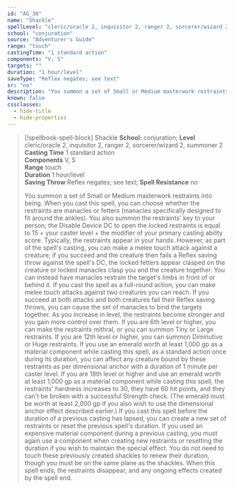 ```yaml
---
id: "AG_30"
name: "Shackle"
spellLevel: "cleric/oracle 2, inquisitor 2, ranger 2, sorcerer/wizard 2, summoner 2"
school: "conjuration"
source: "Adventurer's Guide"
range: "touch"
castingTime: "1 standard action"
components: "V, S"
targets: ""
duration: "1 hour/level"
saveType: "Reflex negates; see text"
sr: "no"
description: "You summon a set of Small or Medium masterwork restraints into being. When you cast this spell, you can choose whether the restraints are manacles or fetters (manacles specifically designed to fit around the ankles). You also summon the restraints' key to your person; the Disable Device DC to open the locked restraints is equal to 15 + your caster level + the modifier of your primary casting ability score. Typically, the restraints appear in your hands. However, as part of the spell's casting, you can make a melee touch attack against a creature; if you succeed and the creature then fails a Reflex saving throw against the spell's DC, the locked fetters appear clasped on the creature or locked manacles clasp you and the creature together. You can instead have manacles restrain the target's limbs in front of or behind it. If you cast the spell as a full-round action, you can make melee touch attacks against two creatures you can reach. If you succeed at both attacks and both creatures fail their Reflex saving throws, you can cause the set of manacles to bind the targets together. As you increase in level, the restraints become stronger and you gain more control over them. If you are 6th level or higher, you can make the restraints mithral, or you can summon Tiny or Large restraints. If you are 12th level or higher, you can summon Diminutive or Huge restraints. If you use an emerald worth at least 1,000 gp as a material component while casting this spell, as a standard action once during its duration, you can affect any creature bound by these restraints as per dimensional anchor with a duration of 1 minute per caster level. If you are 18th level or higher and use an emerald worth at least 1,000 gp as a material component while casting this spell, the restraints' hardness increases to 30, they have 60 hit points, and they can't be broken with a successful Strength check. (The emerald must be worth at least 2,000 gp if you also wish to use the dimensional anchor effect described earlier.) If you cast this spell before the duration of a previous casting has lapsed, you can create a new set of restraints or reset the previous spell's duration. If you used an expensive material component during a previous casting, you must again use a component when creating new restraints or resetting the duration if you wish to maintain the special effect. You do not need to touch these previously created shackles to renew their duration, though you must be on the same plane as the shackles. When this spell ends, the restraints disappear, and any ongoing effects created by the spell end."
known: false
cssclasses:
  - hide-title
  - hide-properties
---
```


> [!spellbook-spell-block] Shackle
> **School:** conjuration; **Level** cleric/oracle 2, inquisitor 2, ranger 2, sorcerer/wizard 2, summoner 2
> **Casting Time** 1 standard action  
> **Components** V, S  
> **Range** touch  
> **Duration** 1 hour/level  
> **Saving Throw** Reflex negates; see text; **Spell Resistance** no
> 
> You summon a set of Small or Medium masterwork restraints into being. When you cast this spell, you can choose whether the restraints are manacles or fetters (manacles specifically designed to fit around the ankles). You also summon the restraints' key to your person; the Disable Device DC to open the locked restraints is equal to 15 + your caster level + the modifier of your primary casting ability score. Typically, the restraints appear in your hands. However, as part of the spell's casting, you can make a melee touch attack against a creature; if you succeed and the creature then fails a Reflex saving throw against the spell's DC, the locked fetters appear clasped on the creature or locked manacles clasp you and the creature together. You can instead have manacles restrain the target's limbs in front of or behind it. If you cast the spell as a full-round action, you can make melee touch attacks against two creatures you can reach. If you succeed at both attacks and both creatures fail their Reflex saving throws, you can cause the set of manacles to bind the targets together. As you increase in level, the restraints become stronger and you gain more control over them. If you are 6th level or higher, you can make the restraints mithral, or you can summon Tiny or Large restraints. If you are 12th level or higher, you can summon Diminutive or Huge restraints. If you use an emerald worth at least 1,000 gp as a material component while casting this spell, as a standard action once during its duration, you can affect any creature bound by these restraints as per dimensional anchor with a duration of 1 minute per caster level. If you are 18th level or higher and use an emerald worth at least 1,000 gp as a material component while casting this spell, the restraints' hardness increases to 30, they have 60 hit points, and they can't be broken with a successful Strength check. (The emerald must be worth at least 2,000 gp if you also wish to use the dimensional anchor effect described earlier.) If you cast this spell before the duration of a previous casting has lapsed, you can create a new set of restraints or reset the previous spell's duration. If you used an expensive material component during a previous casting, you must again use a component when creating new restraints or resetting the duration if you wish to maintain the special effect. You do not need to touch these previously created shackles to renew their duration, though you must be on the same plane as the shackles. When this spell ends, the restraints disappear, and any ongoing effects created by the spell end.
